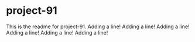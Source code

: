# project-91

This is the readme for project-91.
Adding a line!
Adding a line!
Adding a line!
Adding a line!
Adding a line!
Adding a line!
